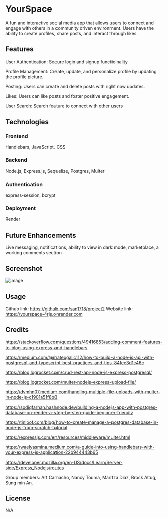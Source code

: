# YourSpace

A fun and interactive social media app that allows users to connect and engage with others in a community driven environment. Users have the ability to create profiles, share posts, and interact through likes. 


## Features

User Authentication: Secure login and signup functioinality

Profile Management: Create, update, and personalize profile by updating the profile picture.

Posting: Users can create and delete posts with right now updates.

Likes: Users can like posts and foster positive engagement.

User Search: Search feature to connect with other users

## Technologies

### Frontend

Handlebars, JavaScript, CSS

### Backend

Node.js, Express.js, Sequelize, Postgres, Multer

### Authentication

express-session, bcrypt

### Deployment

Render

## Future Enhancements

Live messaging, notifications, ability to view in dark mode, marketplace, a working comments section



## Screenshot
![image](https://github.com/user-attachments/assets/18085160-2c42-4d4d-b867-bcf1fa035e97)

## Usage

Github link: https://github.com/san1718/project2 
Website link: https://yourspace-4rjs.onrender.com

## Credits

https://stackoverflow.com/questions/49416853/adding-comment-features-to-blog-using-express-and-handlebars

https://medium.com/@mateogalic112/how-to-build-a-node-js-api-with-postgresql-and-typescript-best-practices-and-tips-84fee3d1c46c

https://blog.logrocket.com/crud-rest-api-node-js-express-postgresql/

https://blog.logrocket.com/multer-nodejs-express-upload-file/

https://dvmhn07.medium.com/handling-multiple-file-uploads-with-multer-in-node-js-c1901a51f8b8

https://sodiqfarhan.hashnode.dev/building-a-nodejs-app-with-postgres-database-on-render-a-step-by-step-guide-beginner-friendly

https://tinloof.com/blog/how-to-create-manage-a-postgres-database-in-node-js-from-scratch-tutorial

https://expressjs.com/en/resources/middleware/multer.html

https://waelyasmina.medium.com/a-guide-into-using-handlebars-with-your-express-js-application-22b944443b65

https://developer.mozilla.org/en-US/docs/Learn/Server-side/Express_Nodejs/routes

Group members: Art Camacho, Nancy Touma, Maritza Diaz, Brock Altug, Sung min An.

## License

N/A


